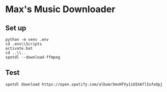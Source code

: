 # Max's Music Downloader
## Set up
```
python -m venv .env
cd .env\\Scripts
activate.bat
cd ..\\..
spotdl --download-ffmpeg

```
## Test
```
spotdl download https://open.spotify.com/album/5mvHTVy1iUIkAflIufoOpj
```